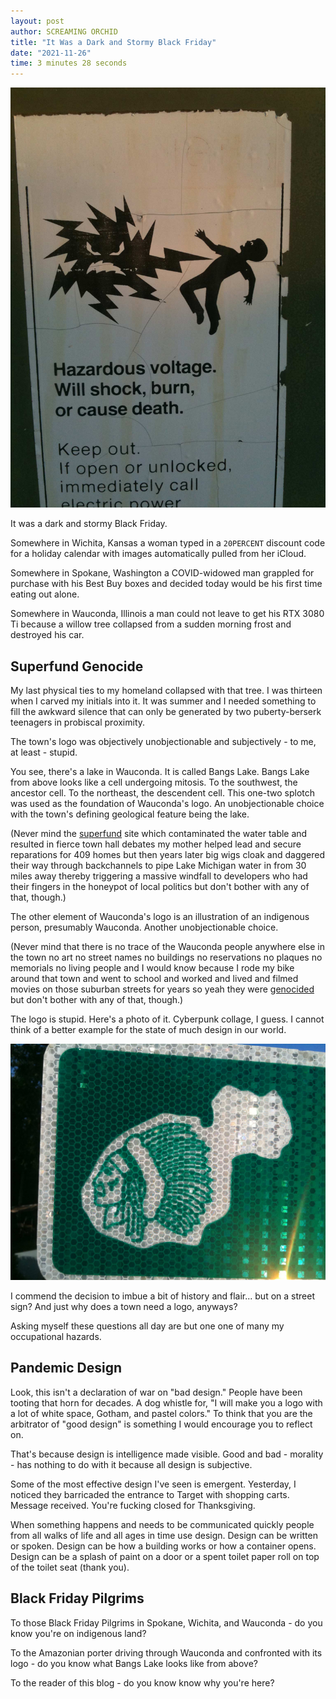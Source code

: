 ```yaml
---
layout: post
author: SCREAMING ORCHID
title: "It Was a Dark and Stormy Black Friday"
date: "2021-11-26"
time: 3 minutes 28 seconds
---
```

![High Voltage](/assets/content/high-voltage.jpg)

It was a dark and stormy Black Friday.

Somewhere in Wichita, Kansas a woman typed in a `20PERCENT` discount code for a holiday calendar with images automatically pulled from her iCloud.
<!--x-->

Somewhere in Spokane, Washington a COVID-widowed man grappled for purchase with his Best Buy boxes and decided today would be his first time eating out alone.

Somewhere in Wauconda, Illinois a man could not leave to get his RTX 3080 Ti because a willow tree collapsed from a sudden morning frost and destroyed his car.

## Superfund Genocide

My last physical ties to my homeland collapsed with that tree. I was thirteen when I carved my initials into it. It was summer and I needed something to fill the awkward silence that can only be generated by two puberty-berserk teenagers in probiscal proximity.

The town's logo was objectively unobjectionable and subjectively - to me, at least - stupid.

You see, there's a lake in Wauconda. It is called Bangs Lake. Bangs Lake from above looks like a cell undergoing mitosis. To the southwest, the ancestor cell. To the northeast, the descendent cell. This one-two splotch was used as the foundation of Wauconda's logo. An unobjectionable choice with the town's defining geological feature being the lake.

(Never mind the [superfund](https://nepis.epa.gov/Exe/ZyPURL.cgi?Dockey=91001JE6.TXT) site which contaminated the water table and resulted in fierce town hall debates my mother helped lead and secure reparations for 409 homes but then years later big wigs cloak and daggered their way through backchannels to pipe Lake Michigan water in from 30 miles away thereby triggering a massive windfall to developers who had their fingers in the honeypot of local politics but don't bother with any of that, though.)

The other element of Wauconda's logo is an illustration of an indigenous person, presumably Wauconda. Another unobjectionable choice.

(Never mind that there is no trace of the Wauconda people anywhere else in the town no art no street names no buildings no reservations no plaques no memorials no living people and I would know because I rode my bike around that town and went to school and worked and lived and filmed movies on those suburban streets for years so yeah they were [genocided](https://en.wikipedia.org/wiki/Wauconda,_Illinois#History) but don't bother with any of that, though.)

The logo is stupid. Here's a photo of it. Cyberpunk collage, I guess. I cannot think of a better example for the state of much design in our world.

![Wauconda Logo](/assets/content/wauconda.jpg)

I commend the decision to imbue a bit of history and flair... but on a street sign? And just why does a town need a logo, anyways?

Asking myself these questions all day are but one one of many my occupational hazards.

## Pandemic Design

Look, this isn't a declaration of war on "bad design." People have been tooting that horn for decades. A dog whistle for, "I will make you a logo with a lot of white space, Gotham, and pastel colors." To think that you are the arbitrator of "good design" is something I would encourage you to reflect on.

That's because design is intelligence made visible. Good and bad - morality - has nothing to do with it because all design is subjective.

Some of the most effective design I've seen is emergent. Yesterday, I noticed they barricaded the entrance to Target with shopping carts. Message received. You're fucking closed for Thanksgiving.

When something happens and needs to be communicated quickly people from all walks of life and all ages in time use design. Design can be written or spoken. Design can be how a building works or how a container opens. Design can be a splash of paint on a door or a spent toilet paper roll on top of the toilet seat (thank you).

## Black Friday Pilgrims

To those Black Friday Pilgrims in Spokane, Wichita, and Wauconda - do you know you're on indigenous land?

To the Amazonian porter driving through Wauconda and confronted with its logo - do you know what Bangs Lake looks like from above?

To the reader of this blog - do you know know why you're here?